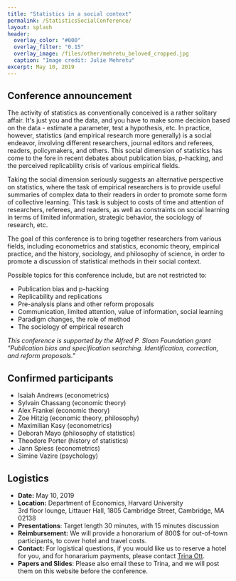 ```yaml
---
title: "Statistics in a social context"
permalink: /StatisticsSocialConference/
layout: splash
header:
  overlay_color: "#000"
  overlay_filter: "0.15"
  overlay_image: /files/other/mehretu_beloved_cropped.jpg
  caption: "Image credit: Julie Mehretu"
excerpt: May 10, 2019
---
```



## Conference announcement
The activity of statistics as conventionally conceived is a rather solitary affair. It's just you and the data, and you have to make some decision based on the data - estimate a parameter, test a hypothesis, etc.
In practice, however, statistics (and empirical research more generally) is a social endeavor, involving different researchers, journal editors and referees, readers, policymakers, and others.
This social dimension of statistics has come to the fore in recent debates about publication bias, p-hacking, and the perceived replicability crisis of various empirical fields.

Taking the social dimension seriously suggests an alternative perspective on statistics, where the task of empirical researchers is to provide useful summaries of complex data to their readers in order to promote some form of collective learning. This task is subject to costs of time and attention of researchers, referees, and readers, as well as constraints on social learning in terms of limited information, strategic behavior, the sociology of research, etc.

The goal of this conference is to bring together researchers from various fields, including econometrics and statistics, economic theory, empirical practice, and the history, sociology, and philosophy of science, in order to promote a discussion of statistical methods in their social context.


Possible topics for this conference include, but are not restricted to:
* Publication bias and p-hacking
* Replicability and replications
* Pre-analysis plans and other reform proposals
* Communication, limited attention, value of information, social learning
* Paradigm changes, the role of method
* The sociology of empirical research


*This conference is supported by the Alfred P. Sloan Foundation grant "Publication bias and specification searching. Identification, correction, and reform proposals."*

## Confirmed participants
* Isaiah Andrews (econometrics)
* Sylvain Chassang (economic theory)
* Alex Frankel (economic theory) 
* Zoe Hitzig (economic theory, philosophy)
* Maximilian Kasy (econometrics)
* Deborah Mayo (philosophy of statistics)
* Theodore Porter (history of statistics)
* Jann Spiess (econometrics)
* Simine Vazire (psychology)


## Logistics
* **Date:** May 10, 2019
* **Location:** Department of Economics, Harvard University  
  3rd floor lounge, Littauer Hall, 1805 Cambridge Street, Cambridge, MA 02138
* **Presentations**: Target length 30 minutes, with 15 minutes discussion
* **Reimbursement:** We will provide a honorarium of 800$ for out-of-town participants, to cover hotel and travel costs.
* **Contact:** For logistical questions, if you would like us to reserve a hotel for you, and for honararium payments, please contact [Trina Ott](mailto:ott@fas.harvard.edu).
* **Papers and Slides**: Please also email these to Trina, and we will post them on this website before the conference.






